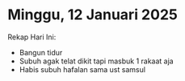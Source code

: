 # Minggu, 12 Januari 2025

Rekap Hari Ini:

- Bangun tidur
- Subuh agak telat dikit tapi masbuk 1 rakaat aja
- Habis subuh hafalan sama ust samsul
